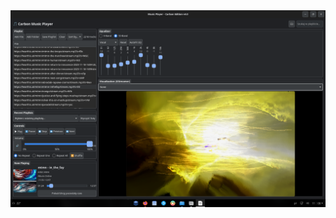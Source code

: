 



<img width="964" alt="carboNmp" src="https://github.com/stpf99/carbONmp/blob/f17d213c30e1361e56a8aa2d8e65cb2dcf0a0f01/Zrzut%20ekranu%20z%202025-08-18%2011-09-06.png">
